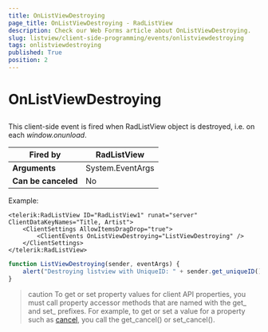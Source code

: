```yaml
---
title: OnListViewDestroying
page_title: OnListViewDestroying - RadListView
description: Check our Web Forms article about OnListViewDestroying.
slug: listview/client-side-programming/events/onlistviewdestroying
tags: onlistviewdestroying
published: True
position: 2
---
```


# OnListViewDestroying



##  

This client-side event is fired when RadListView object is destroyed, i.e. on each *window.onunload*.


|  **Fired by**  | RadListView |
| ------ | ------ |
| **Arguments** |System.EventArgs|
| **Can be canceled** |No|

Example:

````ASP.NET
<telerik:RadListView ID="RadListView1" runat="server" ClientDataKeyNames="Title, Artist">
    <ClientSettings AllowItemsDragDrop="true">
        <ClientEvents OnListViewDestroying="ListViewDestroying" />
    </ClientSettings>
</telerik:RadListView>
````



````JavaScript
function ListViewDestroying(sender, eventArgs) {
    alert("Destroying listview with UniqueID: " + sender.get_uniqueID());
}
````



>caution To get or set property values for client API properties, you must call property accessor methods that are named with the get_ and set_ prefixes. For example, to get or set a value for a property such as [cancel](https://msdn.microsoft.com/en-us/library/bb310859.aspx), you call the get_cancel() or set_cancel().
>
